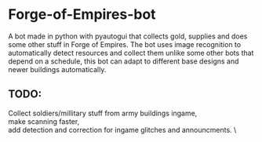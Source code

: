 # Forge-of-Empires-bot
A bot made in python with pyautogui that collects gold, supplies and does some other stuff in Forge of Empires. The bot uses image recognition to automatically detect resources and collect them unlike some other bots that depend on a schedule, this bot can adapt to different base designs and newer buildings automatically.

## TODO:

Collect soldiers/millitary stuff from army buildings ingame, \
make scanning faster, \
add detection and correction for ingame glitches and announcments. \



